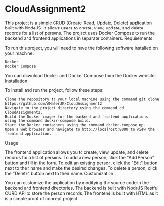 # CloudAssignment2
This project is a simple CRUD (Create, Read, Update, Delete) application built with NodeJS. It allows users to create, view, update, and delete records for a list of persons. The project uses Docker Compose to run the backend and frontend applications in separate containers.
Requirements

To run this project, you will need to have the following software installed on your machine:

    Docker
    Docker Compose

You can download Docker and Docker Compose from the Docker website.
Installation

To install and run the project, follow these steps:

    Clone the repository to your local machine using the command git clone https://github.com/AMaherJK/CloudAssignment2
    Navigate to the project directory using the command cd CloudAssignment2.
    Build the Docker images for the backend and frontend applications using the command docker-compose build.
    Start the Docker containers using the command docker-compose up.
    Open a web browser and navigate to http://localhost:8000 to view the frontend application.

Usage

The frontend application allows you to create, view, update, and delete records for a list of persons. To add a new person, click the "Add Person" button and fill in the form. To edit an existing person, click the "Edit" button next to their name and make the desired changes. To delete a person, click the "Delete" button next to their name.
Customization

You can customize the application by modifying the source code in the backend and frontend directories. The backend is built with NodeJS Restful CURD API to store the person records. The frontend is built with HTML as it is a simple proof of concept project.
